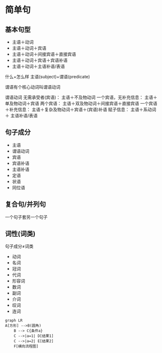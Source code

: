 # 简单句

## 基本句型

- 主语＋动词
- 主语＋动词＋宾语
- 主语＋动词＋间接宾语＋直接宾语
- 主语＋动词＋宾语＋宾语补语
- 主语＋动词＋主语补语/表语

什么+怎么样
主语(subject)+谓语(predicate)

谓语有个核心动词叫谓语动词

谓语动词
无需承受者(宾语)：
主语＋不及物动词
一个宾语，无补充信息：
主语＋单及物动词＋宾语
两个宾语：
主语＋双及物动词＋间接宾语＋直接宾语
一个宾语＋补充信息：
主语＋复杂及物动词＋宾语＋(宾语)补语
赋子信息：
主语＋系动词＋ 主语补语/表语

## 句子成分

- 主语
- 谓语动词
- 宾语
- 宾语补语
- 主语补语
- 定语
- 状语
- 同位语

## 复合句/并列句

一个句子套另一个句子

## 词性(词类)

句子成分≠词类

- 动词
- 名词
- 冠词
- 代词
- 形容词
- 数词
- 副词
- 介词
- 叹词
- 连词

```mermaid
graph LR
A[方形] -->B(圆角)
    B --> C{条件a}
    C -->|a=1| D[结果1]
    C -->|a=2| E[结果2]
    F[横向流程图]
```